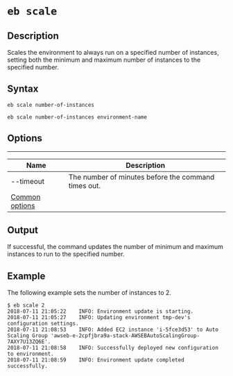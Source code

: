 # `eb scale`<a name="eb3-scale"></a>

## Description<a name="eb3-scaledescription"></a>

Scales the environment to always run on a specified number of instances, setting both the minimum and maximum number of instances to the specified number\.

## Syntax<a name="eb3-scalesyntax"></a>

 `eb scale number-of-instances` 

 `eb scale number-of-instances environment-name` 

## Options<a name="eb3-scaleoptions"></a>


****  

|  Name  |  Description  | 
| --- | --- | 
|  \-\-timeout  |  The number of minutes before the command times out\.  | 
|  [Common options](eb3-cmd-options.md)  |  | 

## Output<a name="eb3-scaleoutput"></a>

If successful, the command updates the number of minimum and maximum instances to run to the specified number\.

## Example<a name="eb3-scaleexample"></a>

The following example sets the number of instances to 2\.

```
$ eb scale 2
2018-07-11 21:05:22    INFO: Environment update is starting.
2018-07-11 21:05:27    INFO: Updating environment tmp-dev's configuration settings.
2018-07-11 21:08:53    INFO: Added EC2 instance 'i-5fce3d53' to Auto Scaling Group 'awseb-e-2cpfjbra9a-stack-AWSEBAutoScalingGroup-7AXY7U13ZQ6E'.
2018-07-11 21:08:58    INFO: Successfully deployed new configuration to environment.
2018-07-11 21:08:59    INFO: Environment update completed successfully.
```